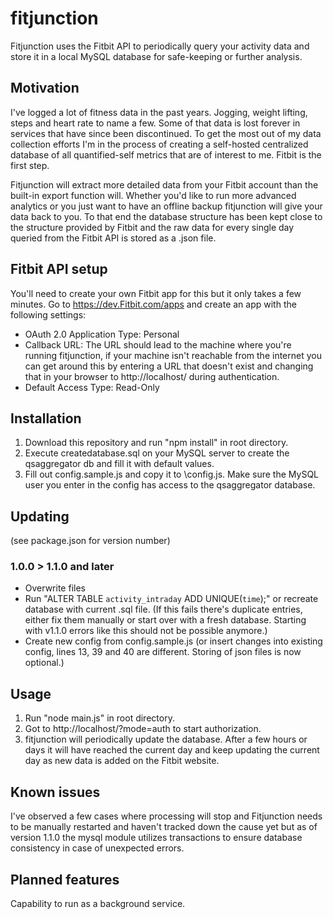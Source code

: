 # fitjunction
Fitjunction uses the Fitbit API to periodically query your activity data and store it in a local MySQL database for safe-keeping or further analysis.

## Motivation
I've logged a lot of fitness data in the past years. Jogging, weight lifting, steps and heart rate to name a few. Some of that data is lost forever in services that have since been discontinued. To get the most out of my data collection efforts I'm in the process of creating a self-hosted centralized database of all quantified-self metrics that are of interest to me. Fitbit is the first step.

Fitjunction will extract more detailed data from your Fitbit account than the built-in export function will. Whether you'd like to run more advanced analytics or you just want to have an offline backup fitjunction will give your data back to you. To that end the database structure has been kept close to the structure provided by Fitbit and the raw data for every single day queried from the Fitbit API is stored as a .json file.

## Fitbit API setup
You'll need to create your own Fitbit app for this but it only takes a few minutes. Go to https://dev.Fitbit.com/apps and create an app with the following settings:
  * OAuth 2.0 Application Type: Personal
  * Callback URL: The URL should lead to the machine where you're running fitjunction, if your machine isn't reachable from the internet you can get around this by entering a URL that doesn't exist and changing that in your browser to http://localhost/ during authentication.
  * Default Access Type: Read-Only

## Installation
1. Download this repository and run "npm install" in root directory.
1. Execute createdatabase.sql on your MySQL server to create the qsaggregator db and fill it with default values.
2. Fill out config.sample.js and copy it to <fitjunction-root-directory>\\config.js. Make sure the MySQL user you enter in the config has access to the qsaggregator database.

## Updating
(see package.json for version number)
### 1.0.0 > 1.1.0 and later
  * Overwrite files
  * Run "ALTER TABLE `activity_intraday` ADD UNIQUE(`time`);" or recreate database with current .sql file. (If this fails there's duplicate entries, either fix them manually or start over with a fresh database. Starting with v1.1.0 errors like this should not be possible anymore.)
  * Create new config from config.sample.js (or insert changes into existing config, lines 13, 39 and 40 are different. Storing of json files is now optional.)

## Usage
1. Run "node main.js" in root directory.
2. Got to http://localhost/?mode=auth to start authorization.
3. fitjunction will periodically update the database. After a few hours or days it will have reached the current day and keep updating the current day as new data is added on the Fitbit website.

## Known issues
I've observed a few cases where processing will stop and Fitjunction needs to be manually restarted and haven't tracked down the cause yet but as of version 1.1.0 the mysql module utilizes transactions to ensure database consistency in case of unexpected errors.

## Planned features
Capability to run as a background service.

